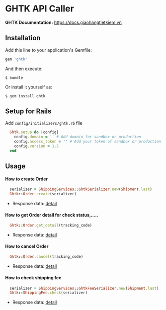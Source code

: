 # GHTK API Caller
**GHTK Documentation:** https://docs.giaohangtietkiem.vn

## Installation

Add this line to your application's Gemfile:

```ruby
gem 'ghtk'
```

And then execute:

    $ bundle

Or install it yourself as:

    $ gem install ghtk

## Setup for Rails
Add `config/initializers/ghtk.rb` file
```ruby
  Ghtk.setup do |config|
    config.domain = '' # Add domain for sandbox or production
    config.access_token = '' # Add your token of sandbox or production
    config.version = 1.5
  end
```

## Usage
#### How to create Order
```ruby
  serializer = ShippingServices::GhtkSerializer.new(Shipment.last)
  Ghtk::Order.create(serializer)
```
- Response data: [detail](https://docs.giaohangtietkiem.vn/?http#ng-n-h-ng)

#### How to get Order detail for check status,.....
```ruby
  Ghtk::Order.get_detail(tracking_code)
```
- Response data: [detail](https://docs.giaohangtietkiem.vn/?http#tr-ng-th-i-n-h-ng)

#### How to cancel Order
```ruby
  Ghtk::Order.cancel(tracking_code)
```
- Response data: [detail](https://docs.giaohangtietkiem.vn/?http#h-y-n-h-ng)

#### How to check shipping fee
```ruby
  serializer = ShippingServices::GhtkFeeSerializer.new(Shipment.last)
  Ghtk::ShippingFee.check(serializer)
```
- Response data: [detail](https://docs.giaohangtietkiem.vn/?http#t-nh-ph-v-n-chuy-n)
